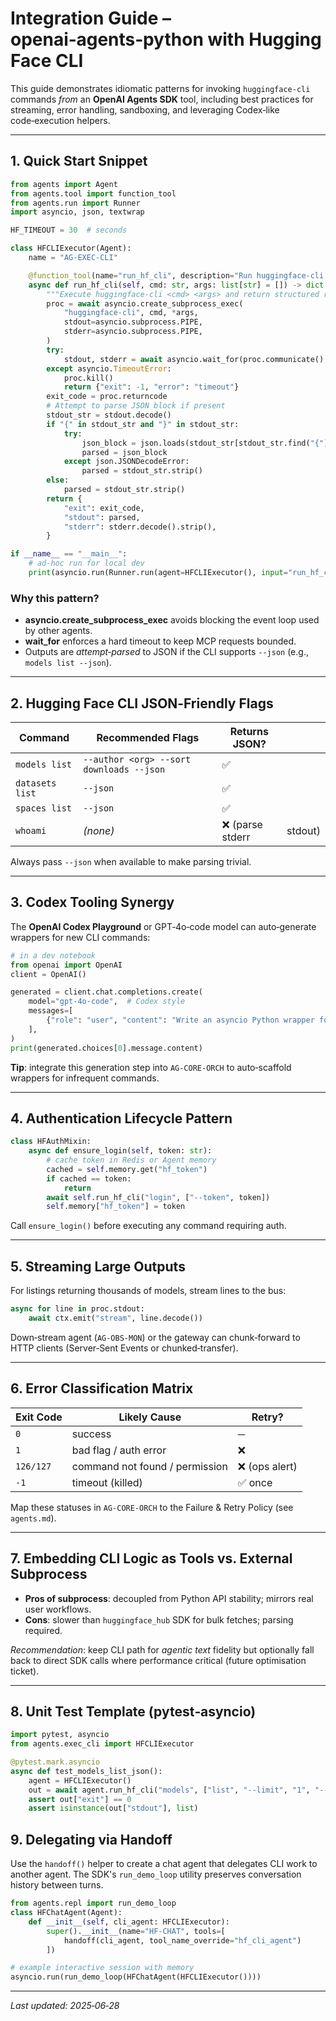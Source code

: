 # Integration Guide – **openai‑agents‑python** with **Hugging Face CLI**

This guide demonstrates idiomatic patterns for invoking `huggingface-cli` commands *from* an **OpenAI Agents SDK** tool, including best practices for streaming, error handling, sandboxing, and leveraging Codex‑like code‑execution helpers.

---

## 1. Quick Start Snippet

```python
from agents import Agent
from agents.tool import function_tool
from agents.run import Runner
import asyncio, json, textwrap

HF_TIMEOUT = 30  # seconds

class HFCLIExecutor(Agent):
    name = "AG-EXEC-CLI"

    @function_tool(name="run_hf_cli", description="Run huggingface-cli commands")
    async def run_hf_cli(self, cmd: str, args: list[str] = []) -> dict:
        """Execute huggingface‑cli <cmd> <args> and return structured result"""
        proc = await asyncio.create_subprocess_exec(
            "huggingface-cli", cmd, *args,
            stdout=asyncio.subprocess.PIPE,
            stderr=asyncio.subprocess.PIPE,
        )
        try:
            stdout, stderr = await asyncio.wait_for(proc.communicate(), HF_TIMEOUT)
        except asyncio.TimeoutError:
            proc.kill()
            return {"exit": -1, "error": "timeout"}
        exit_code = proc.returncode
        # Attempt to parse JSON block if present
        stdout_str = stdout.decode()
        if "{" in stdout_str and "}" in stdout_str:
            try:
                json_block = json.loads(stdout_str[stdout_str.find("{"): stdout_str.rfind("}") + 1])
                parsed = json_block
            except json.JSONDecodeError:
                parsed = stdout_str.strip()
        else:
            parsed = stdout_str.strip()
        return {
            "exit": exit_code,
            "stdout": parsed,
            "stderr": stderr.decode().strip(),
        }

if __name__ == "__main__":
    # ad‑hoc run for local dev
    print(asyncio.run(Runner.run(agent=HFCLIExecutor(), input="run_hf_cli cmd='whoami'")))
```

### Why this pattern?

* **asyncio.create\_subprocess\_exec** avoids blocking the event loop used by other agents.
* **wait\_for** enforces a hard timeout to keep MCP requests bounded.
* Outputs are *attempt‑parsed* to JSON if the CLI supports `--json` (e.g., `models list --json`).

---

## 2. Hugging Face CLI JSON‑Friendly Flags

| Command         | Recommended Flags                        | Returns JSON?   |         |
| --------------- | ---------------------------------------- | --------------- | ------- |
| `models list`   | `--author <org> --sort downloads --json` | ✅               |         |
| `datasets list` | `--json`                                 | ✅               |         |
| `spaces list`   | `--json`                                 | ✅               |         |
| `whoami`        | *(none)*                                 | ❌ (parse stderr | stdout) |

Always pass `--json` when available to make parsing trivial.

---

## 3. Codex Tooling Synergy

The **OpenAI Codex Playground** or GPT‑4o‑code model can auto‑generate wrappers for new CLI commands:

```python
# in a dev notebook
from openai import OpenAI
client = OpenAI()

generated = client.chat.completions.create(
    model="gpt-4o-code",  # Codex style
    messages=[
        {"role": "user", "content": "Write an asyncio Python wrapper for 'huggingface-cli datasets list --json'"}
    ],
)
print(generated.choices[0].message.content)
```

**Tip**: integrate this generation step into `AG-CORE-ORCH` to auto‑scaffold wrappers for infrequent commands.

---

## 4. Authentication Lifecycle Pattern

```python
class HFAuthMixin:
    async def ensure_login(self, token: str):
        # cache token in Redis or Agent memory
        cached = self.memory.get("hf_token")
        if cached == token:
            return
        await self.run_hf_cli("login", ["--token", token])
        self.memory["hf_token"] = token
```

Call `ensure_login()` before executing any command requiring auth.

---

## 5. Streaming Large Outputs

For listings returning thousands of models, stream lines to the bus:

```python
async for line in proc.stdout:
    await ctx.emit("stream", line.decode())
```

Down‑stream agent (`AG-OBS-MON`) or the gateway can chunk‑forward to HTTP clients (Server‑Sent Events or chunked‑transfer).

---

## 6. Error Classification Matrix

| Exit Code | Likely Cause                   | Retry?        |
| --------- | ------------------------------ | ------------- |
| `0`       | success                        | ─             |
| `1`       | bad flag / auth error          | ❌             |
| `126/127` | command not found / permission | ❌ (ops alert) |
| `-1`      | timeout (killed)               | ✅ once        |

Map these statuses in `AG-CORE-ORCH` to the Failure & Retry Policy (see `agents.md`).

---

## 7. Embedding CLI Logic as Tools vs. External Subprocess

* **Pros of subprocess**: decoupled from Python API stability; mirrors real user workflows.
* **Cons**: slower than `huggingface_hub` SDK for bulk fetches; parsing required.

*Recommendation*: keep CLI path for *agentic text* fidelity but optionally fall back to direct SDK calls where performance critical (future optimisation ticket).

---

## 8. Unit Test Template (pytest‑asyncio)

```python
import pytest, asyncio
from agents.exec_cli import HFCLIExecutor

@pytest.mark.asyncio
async def test_models_list_json():
    agent = HFCLIExecutor()
    out = await agent.run_hf_cli("models", ["list", "--limit", "1", "--json"])
    assert out["exit"] == 0
    assert isinstance(out["stdout"], list)
```

## 9. Delegating via Handoff

Use the `handoff()` helper to create a chat agent that delegates CLI work to another agent. The SDK's `run_demo_loop` utility preserves conversation history between turns.

```python
from agents.repl import run_demo_loop
class HFChatAgent(Agent):
    def __init__(self, cli_agent: HFCLIExecutor):
        super().__init__(name="HF-CHAT", tools=[
            handoff(cli_agent, tool_name_override="hf_cli_agent")
        ])

# example interactive session with memory
asyncio.run(run_demo_loop(HFChatAgent(HFCLIExecutor())))
```

---

*Last updated: 2025‑06‑28*
